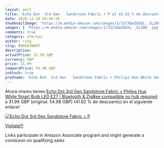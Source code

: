 ```yaml
---
layout: post
title: 'Echo Dot  3rd Gen   Sandstone Fabric + P al 41.82 % de descuento'
date: 2020-11-20 04:46:50
thumbnailImage: 'https://m.media-amazon.com/images/I/31CXQwZUUSL._SL200_.jpg'
images: [ 'https://m.media-amazon.com/images/I/31CXQwZUUSL._SL200_.jpg' ]
comments: true
category: ofertas
author: ring
slug: B08483W68T
description:
actualPrice: 31.99 GBP
currency: GBP
price: 31.99
comparePrice: 54.98 GBP
inStock: true
prodname: 'Echo Dot  3rd Gen   Sandstone Fabric + Philips Hue White Smart Bulb LED  E27  | Bluetooth & ZigBee compatible  no hub required '
---
```


Ahora mismo tienes [Echo Dot  3rd Gen   Sandstone Fabric + Philips Hue White Smart Bulb LED  E27  | Bluetooth & ZigBee compatible  no hub required ](https://www.amazon.co.uk/dp/B08483W68T/?tag=tolees0a-21) a 31.99 GBP (original: 54.98 GBP) (41.82 %  de descuento) en el siguiente enlace!

[![Echo Dot  3rd Gen   Sandstone Fabric + P](https://m.media-amazon.com/images/I/31CXQwZUUSL._SL200_.jpg)](https://www.amazon.co.uk/dp/B08483W68T/?tag=tolees0a-21)

[Visítala!!!](https://www.amazon.co.uk/dp/B08483W68T/?tag=tolees0a-21)

Links participate in Amazon Associate program and might generate a comission on qualifying sales
